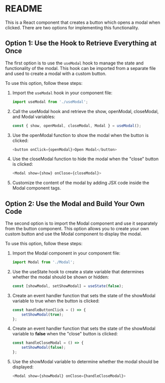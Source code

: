 # README

This is a React component that creates a button which opens a modal when clicked. There are two options for implementing this functionality.

## Option 1: Use the Hook to Retrieve Everything at Once

The first option is to use the `useModal` hook to manage the state and functionality of the modal. This hook can be imported from a separate file and used to create a modal with a custom button.

To use this option, follow these steps:

1. Import the `useModal` hook in your component file:
    ```js
    import useModal from './useModal';
    ```
2. Call the useModal hook and retrieve the show, openModal, closeModal, and Modal variables:
    ```js
    const { show, openModal, closeModal, Modal } = useModal();
    ```
3. Use the openModal function to show the modal when the button is clicked:
    ```js
    <button onClick={openModal}>Open Modal</button>
    ```
4. Use the closeModal function to hide the modal when the "close" button is clicked:
    ```js
    <Modal show={show} onClose={closeModal}>
    ```
5. Customize the content of the modal by adding JSX code inside the Modal component tags.

## Option 2: Use the Modal and Build Your Own Code

The second option is to import the Modal component and use it separately from the button component. This option allows you to create your own custom button and use the Modal component to display the modal.

To use this option, follow these steps:

1. Import the Modal component in your component file:
    ```js
    import Modal from './Modal';
    ```
2. Use the useState hook to create a state variable that determines whether the modal should be shown or hidden:
    ```js
   const [showModal, setShowModal] = useState(false);
    ```
3. Create an event handler function that sets the state of the showModal variable to true when the button is clicked:
    ```js
    const handleButtonClick = () => {
        setShowModal(true);
    };
    ```
4. Create an event handler function that sets the state of the showModal variable to **false** when the "close" button is clicked:
    ```js
    const handleCloseModal = () => {
        setShowModal(false);
    };
    ```
5. Use the showModal variable to determine whether the modal should be displayed:
    ```js
    <Modal show={showModal} onClose={handleCloseModal}>
    ```